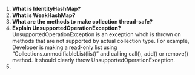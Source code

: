 
1. **What is IdentityHashMap?**
2. **What is WeakHashMap?**
3. **What are the methods to make collection thread-safe?**
4. **Explain UnsupportedOperationException?**<br/>
UnsupportedOperationException is an exception whch is thrown on methods that are not supported by actual collection type.
For example, Developer is making a read-only list using “Collections.unmodifiableList(list)” and calling call(), add() or remove() method. It should clearly throw UnsupportedOperationException.<br/>
5. 
